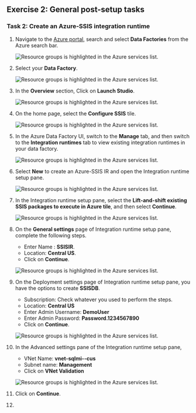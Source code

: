 ## Exercise 2: General post-setup tasks

### Task 2: Create an Azure-SSIS integration runtime

1. Navigate to the [Azure portal](https://portal.azure.com), search and select **Data Factories** from the Azure search bar.

    ![Resource groups is highlighted in the Azure services list.](media/1.14.png "Azure services")

1. Select your **Data Factory**.

    ![Resource groups is highlighted in the Azure services list.](media/1.15.png "Azure services")
    
1. In the **Overview** section, Click on **Launch Studio**.

    ![Resource groups is highlighted in the Azure services list.](media/1.16.png "Azure services")

1. On the home page, select the **Configure SSIS** tile.

    ![Resource groups is highlighted in the Azure services list.](media/1.17.png "Azure services")

1. In the Azure Data Factory UI, switch to the **Manage** tab, and then switch to the **Integration runtimes** tab to view existing integration runtimes in your data factory.

    ![Resource groups is highlighted in the Azure services list.](media/1.18.png "Azure services")

1. Select **New** to create an Azure-SSIS IR and open the Integration runtime setup pane.

    ![Resource groups is highlighted in the Azure services list.](media/1.19.png "Azure services")

1. In the Integration runtime setup pane, select the **Lift-and-shift existing SSIS packages to execute in Azure tile**, and then select **Continue**.

    ![Resource groups is highlighted in the Azure services list.](media/1.20.png "Azure services")
    
1. On the **General settings** page of Integration runtime setup pane, complete the following steps.

    - Enter Name : **SSISIR**.
    - Location: **Central US**.
    - Click on **Continue**.

    ![Resource groups is highlighted in the Azure services list.](media/1.21.png "Azure services")
    
1. On the Deployment settings page of Integration runtime setup pane, you have the options to create **SSISDB**.

    - Subscription: Check whatever you used to perform the steps.
    - Location: **Central US**
    - Enter Admin Username: **DemoUser**
    - Enter Admin Password: **Password.1234567890**
    - Click on **Continue**.
               
    ![Resource groups is highlighted in the Azure services list.](media/1.22.png "Azure services")
    
1. In the Advanced settings pane of the Integration runtime setup pane,

    - VNet Name: **vnet-sqlmi--cus**
    - Subnet name: **Management**
    - Click on **VNet Validation**

    ![Resource groups is highlighted in the Azure services list.](media/1.23.png "Azure services")
    
1. Click on **Continue**.

1. 
    
